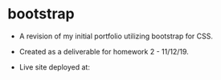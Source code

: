 # bootstrap

* A revision of my initial portfolio utilizing bootstrap for CSS.

* Created as a deliverable for homework 2 - 11/12/19.

* Live site deployed at: 
